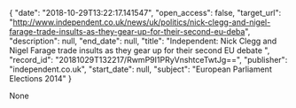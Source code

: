 {
  "date": "2018-10-29T13:22:17.141547", 
  "open_access": false, 
  "target_url": "http://www.independent.co.uk/news/uk/politics/nick-clegg-and-nigel-farage-trade-insults-as-they-gear-up-for-their-second-eu-deba", 
  "description": null, 
  "end_date": null, 
  "title": "Independent:  Nick Clegg and Nigel Farage trade insults as they gear up for their second EU debate ", 
  "record_id": "20181029T132217/RwmP9I1PRyVnshtceTwtJg==", 
  "publisher": "independent.co.uk", 
  "start_date": null, 
  "subject": "European Parliament Elections 2014"
}

None